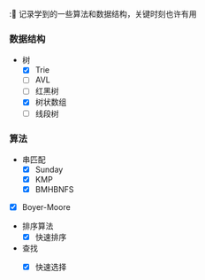 ::blue_book: 记录学到的一些算法和数据结构，关键时刻也许有用

### 数据结构

* 树
  * [x] Trie
  * [ ] AVL
  * [ ] 红黑树
  * [x] 树状数组
  * [ ] 线段树

### 算法

* 串匹配
  * [x] Sunday
  * [x] KMP
  * [x] BMHBNFS
* [x] Boyer-Moore
  
* 排序算法
  * [x] 快速排序

* 查找
  * [x] 快速选择

